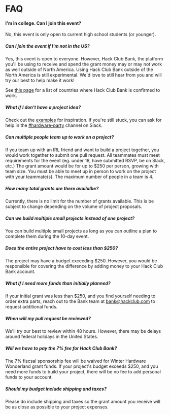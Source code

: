 # FAQ

#### I'm in college. Can I join this event? 

No, this event is only open to current high school students (or younger).

##### Can I join the event if I'm not in the US?

Yes, this event is open to everyone. However, Hack Club Bank, the platform you'll be using to receive and spend the grant money may or may not work as well outside of North America. Using Hack Club Bank outside of the North America is still experimental. We'd love to still hear from you and will try our best to help make it work!

See [this page](./eligible_countries) for a list of countries where Hack Club Bank is confirmed to work.

##### What if I don't have a project idea?

Check out the [examples](/examples) for inspiration. If you're still stuck, you can ask for help in the [#hardware-party](https://hackclub.slack.com/archives/C0168BR5PDE) channel on Slack.

##### Can multiple people team up to work on a project?

If you team up with an IRL friend and want to build a project together, you would work together to submit one pull request. All teammates must meet requirements for the event (eg. under 18, have submitted RSVP, be on Slack, etc.) The grant amount would be for up to $250 per person, growing with team size. You must be able to meet up in person to work on the project with your teammate(s). The maximum number of people in a team is 4.

##### How many total grants are there availalbe?

Currently, there is no limit for the number of grants available. This is be subject to change depending on the volume of project proposals.

##### Can we build multiple small projects instead of one project?

You can build multiple small projects as long as you can outline a plan to complete them during the 10-day event.

##### Does the entire project have to cost less than $250?

The project may have a budget exceeding $250. However, you would be responsible for covering the difference by adding money to your Hack Club Bank account.

##### What if I need more funds than initially planned?

If your initial grant was less than $250, and you find yourself needing to order extra parts, reach out to the Bank team at bank@hackclub.com to request additional funds.

##### When will my pull request be reviewed?

We'll try our best to review within 48 hours. However, there may be delays around federal holidays in the United States.

##### Will we have to pay the 7% fee for Hack Club Bank?

The 7% fiscsal sponsorship fee will be waived for Winter Hardware Wonderland grant funds. If your project's budget exceeds $250, and you need more funds to build your project, there will be no fee to add personal funds to your account.

##### Should my budget include shipping and taxes?

Please do include shipping and taxes so the grant amount you receive will be as close as possible to your project expenses.
